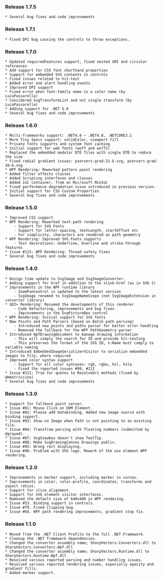 ### Release 1.7.5
    * Several bug fixes and code improvements

### Release 1.7.1
    * Fixed DPI bug causing the controls to throw exceptions.

### Release 1.7.0
    * Updated requiredFeatures support, fixed nested URI and circular references
    * Add support for CSS font shorthand properties
    * Support for embedded SVG contents in controls
    * Fixed issues related to hit-test
    * Added error and alert handling events
    * Improved DPI support
    * Fixed error when font-family name is a color name (by LucaPassarella)
    * Considered SvgTransformList and not single transform (by LucaPassarella)
    * Adding support for .NET 5.0
    * Several bug fixes and code improvements

### Release 1.6.0
    * Multi-frameworks support: .NET4.0 ~ .NET4.8, .NETCORE3.1
    * More Tiny Specs support: solidColor, viewport-fill
    * Private fonts supports and system font caching
    * Initial support for web fonts (woff and woff2)
    * Replaced the embedded modular DTD files with single DTD to reduce the size
    * Fixed radial gradient issues: pservers-grad-21-b.svg, pservers-grad-20-b.svg
    * WPF Rendering: Reworked pattern paint rendering
    * Added filter effects classes
    * Added Scripting interfaces and classes
    * Added IoC container, from on Microsoft MinIoC
    * Fixed performance degradation issue introduced in previous version.
    * Initial support for CSS Custom Properties
    * Several bug fixes and code improvements

### Release 1.5.0
    * Improved CSS support
    * WPF Rendering: Reworked text-path rendering
        - Support for SVG Fonts
        - Support for letter-spacing, textLength, startOffset etc
        - For simplicity, characters are rendered as path geometry
    * WPF Rendering: Improved SVG Fonts supports
        - Text decorations: Underline, Overline and strike-through features
    * Issue #115: WPF Rendering: Thread safety fixes
    * Several bug fixes and code improvements

### Release 1.4.0
    * Design time update to SvgImage and SvgImageConverter.
    * Adding support for href in addition to the xlink:href (as in SVG 2)
    * Improvements in the WPF runtime library
        - ZoomPanControl is updated to the latest version
        - SvgImage renamed to SvgImageNameScope (not SvgImageExtension in converter library)
    * GDI+ Rendering: Resumed the developments of this renderer
        - Code Refactoring, improvements and bug fixes
        - Improvements in the SvgPictureBox control
    * WPF Rendering: Initial support for SVG fonts
    * New Points and Path Parsers (based on Batik path parsing)
        - Introduced new points and paths parser for better error handling
        - Removed the fallback for the WPF PathGeometry parser
    * Introduced WpfDrawingDocument to manage drawing information
        - This will simply the search for ID and provide hit-testing
        - This preserves the format of the SVG ID, x:Name must comply to variable naming
    * Introduced EmbeddedImageSerializerVisitor to serialize embedded images to file, where required
    * Improved color syntax support
        - Support for all color syntaxes: rgb, rgba, hsl, hsla
        - Fixed the reported issues #99, #112
    * Issue #111: Trim for quotes to ResolveUri methods (fixed by @mmatriccino)
    * Several bug fixes and code improvements

### Release 1.3.0
    * Support for fallback paint server.
    * Issue #81: Mouse Click on DOM Element. 
    * Issue #82: Please add Databinding. Added new image source with binding support.
    * Issue #83: Show no Image when Path is not pointing to an existing file.
    * Issue #84: Transfrom parsing with floating numbers (submitted by @grayed).
    * Issue #87: SvgViewbox doesn't show ToolTip.
    * Issue #88: Make SvgDrawingCanvas Drawings public.
    * Issue #95: Wrong rect displaying.
    * Issue #96: Problem with SVG logo. Rework of the use element WPF rendering.

### Release 1.2.0
    * Improvements in marker support, including marker in curves.
    * Improvements in color, color-profile, coordinates, transforms and aspect ratios. 
    * Support for slice alignment.
    * Support for SVG element visitor interfaces.
    * Removed the default size of 640x480 in WPF rendering.
    * Issue #53. Binding support in controls.
    * Issue #79. Fixed clipping bug.
    * Issue #64. WPF path rendering improvements, gradient stop fix.

### Release 1.1.0
    * Moved from the .NET Client Profile to the full .NET Framework.
    * Cleanup the .NET framework dependencies.
    * Changed the converter assembly name; SharpVectors.Converters.dll to SharpVectors.Converters.Wpf.dll
    * Changed the converter assembly name; SharpVectors.Runtime.dll to SharpVectors.Runtime.Wpf.dll
    * Resolved various reported parsing and number handling issues. 
    * Resolved various reported rendering issues, especially opacity and gradient fills. 
    * Added marker support.
